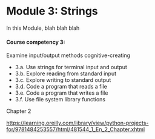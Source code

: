 # Module 3: Strings 


In this Module,
blah blah blah

#### **Course competency 3:**

   Examine input/output methods cognitive-creating 
  * 3.a. Use strings for terminal input and output
  * 3.b. Explore reading from standard input
  * 3.c. Explore writing to standard output
  * 3.d. Code a program that reads a file
  * 3.e. Code a program that writes a file
  * 3.f. Use file system library functions 



Chapter 2

https://learning.oreilly.com/library/view/python-projects-for/9781484253557/html/481544_1_En_2_Chapter.xhtml


